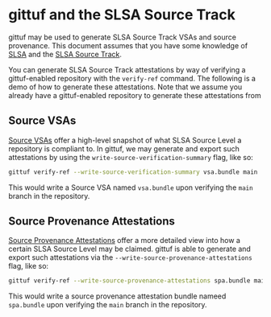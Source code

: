 # gittuf and the SLSA Source Track

gittuf may be used to generate SLSA Source Track VSAs and source provenance.
This document assumes that you have some knowledge of [SLSA](https://slsa.dev)
and the [SLSA Source Track](https://slsa.dev/spec/draft/source-requirements).

You can generate SLSA Source Track attestations by way of verifying a
gittuf-enabled repository with the `verify-ref` command. The following is a demo
of how to generate these attestations. Note that we assume you already have a
gittuf-enabled repository to generate these attestations from

## Source VSAs

[Source VSAs](https://slsa.dev/spec/draft/source-requirements#source-verification-summary-attestation)
offer a high-level snapshot of what SLSA Source Level a repository is compliant
to. In gittuf, we may generate and export such attestations by using the
`write-source-verification-summary` flag, like so:

```bash
gittuf verify-ref --write-source-verification-summary vsa.bundle main
```

This would write a Source VSA named `vsa.bundle` upon verifying the `main`
branch in the repository.

## Source Provenance Attestations

[Source Provenance Attestations](https://slsa.dev/spec/draft/source-requirements#source-provenance-attestations)
offer a more detailed view into how a certain SLSA Source Level may be claimed.
gittuf is able to generate and export such attestations via the
`--write-source-provenance-attestations` flag, like so:

```bash
gittuf verify-ref --write-source-provenance-attestations spa.bundle main
```

This would write a source provenance attestation bundle nameed `spa.bundle`
upon verifying the `main` branch in the repository.
